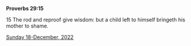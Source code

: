 **Proverbs 29:15**

15 The rod and reproof give wisdom: but a child left to himself bringeth his mother to shame.

[Sunday 18-December, 2022](https://t.me/s/daily_scripture)

